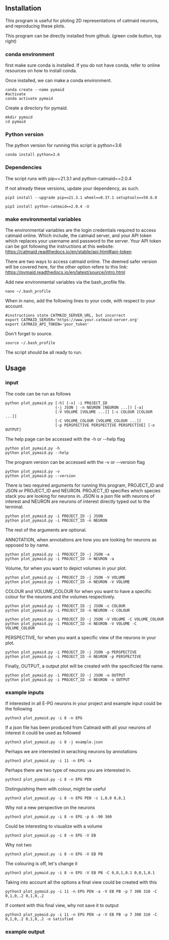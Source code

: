 ## Installation
This program is useful for ploting 2D representations of catmaid neurons, and reproducing these plots.

This program can be directly installed from github. (green code button, top right)
### conda environment
first make sure conda is installed. If you do not have conda, refer to online resources on how to install conda.

Once installed, we can make a conda environment.

```bash=
conda create --name pymaid
#activate
conda activate pymaid
```

Create a directory for pymaid.
```bash=
mkdir pymaid
cd pymaid
```

### Python version
The python version for running this script is python=3.6
```bash=
conda install python=3.6
```

### Dependencies
The script runs with pip\==21.3.1 and python-catmaid==2.0.4

If not already these versions, update your dependency, as such. 

```bash=
pip3 install --upgrade pip==21.3.1 wheel==0.37.1 setuptools==59.6.0

pip3 install python-catmaid==2.0.4 -U
```

### make environmental variables

The environmental variables are the login credentials required to access catmaid online. Which include, the catmaid server, and your API token which replaces your username and password to the server. Your API token can be got following the instructions at this website:
https://catmaid.readthedocs.io/en/stable/api.html#api-token

There are two ways to access catmaid online. The deemed safer version will be covered here, for the other option refere to this link:
https://pymaid.readthedocs.io/en/latest/source/intro.html

Add new environmental variables via the bash_profile file.

```bash=
nano ~/.bash_profile
```
When in nano, add the following lines to your code, with  respect to your account. 
```bash=
#instructions state CATMAID_SERVER_URL, but incorrect
export CATMAID_SERVER='https://www.your.catmaid-server.org'
export CATMAID_API_TOKEN='your_token'
```
Don't forget to source.
```bash=
source ~/.bash_profile
```

The script should be all ready to run.

## Usage
### input
The code can be run as follows
```bash=
python plot_pymaid.py [-h] [-v] -i PROJECT_ID
                      (-j JSON | -n NEURON [NEURON ...]) [-a]
                      [-V VOLUME [VOLUME ...]] [-c COLOUR [COLOUR ...]]
                      [-C VOLUME_COLOUR [VOLUME_COLOUR ...]]
                      [-p PERSPECTIVE PERSPECTIVE PERSPECTIVE] [-o OUTPUT]
```
The help page can be accessed with the -h or --help flag
```bash=
python plot_pymaid.py -h
python plot_pymaid.py --help
```
The program version can be accessed with the -v or --version flag
```bash=
python plot_pymaid.py -v
python plot_pymaid.py --version
```
There is two required arguments for running this program, PROJECT_ID and JSON or PROJECT_ID and NEURON. PROJECT_ID specifies which species stack you are looking for neurons in. JSON is a json file with neurons of interest and NEURON are neurons of interest directly typed out to the terminal.
```bash=
python plot_pymaid.py -i PROJECT_ID -j JSON
python plot_pymaid.py -i PROJECT_ID -n NEURON
```
The rest of the arguments are optional.

ANNOTATION, when annotations are how you are looking for neurons as opposed to by name.
```bash=
python plot_pymaid.py -i PROJECT_ID -j JSON -a
python plot_pymaid.py -i PROJECT_ID -n NEURON -a
```

Volume, for when you want to depict volumes in your plot.
```bash=
python plot_pymaid.py -i PROJECT_ID -j JSON -V VOLUME
python plot_pymaid.py -i PROJECT_ID -n NEURON -V VOLUME
```
COLOUR and VOLUME_COLOUR for when you want to have a specific colour for the neurons and the volumes respectively.
```bash=
python plot_pymaid.py -i PROJECT_ID -j JSON -c COLOUR
python plot_pymaid.py -i PROJECT_ID -n NEURON -c COLOUR

python plot_pymaid.py -i PROJECT_ID -j JSON -V VOLUME -C VOLUME_COLOUR
python plot_pymaid.py -i PROJECT_ID -n NEURON -V VOLUME -C VOLUME_COLOUR
```                      
PERSPECTIVE, for when you want a specific view of the neurons in your plot.
```bash=
python plot_pymaid.py -i PROJECT_ID -j JSON -p PERSPECTIVE
python plot_pymaid.py -i PROJECT_ID -n NEURON -p PERSPECTIVE
```
Finally, OUTPUT, a output plot will be created with the specificied file name.
```bash=
python plot_pymaid.py -i PROJECT_ID -j JSON -o OUTPUT
python plot_pymaid.py -i PROJECT_ID -n NEURON -o OUTPUT
```

### example inputs

If interested in all E-PG neurons in your project and example input could be the following 
```bash=
python3 plot_pymaid.py -i 8 -n EPG 
```

If a json file has been produced from Catmaid with all your neurons of interest it could be used as followed
```bash=
python3 plot_pymaid.py -i 8 -j example.json 
```

Perhaps we are interested in seraching neurons by annotations
```bash=
python3 plot_pymaid.py -i 11 -n EPG -a
```


Perhaps there are two type of neurons you are interested in.
```bash=
python3 plot_pymaid.py -i 8 -n EPG PEN
```
Distinguishing them with colour, might be useful
```bash=
python3 plot_pymaid.py -i 8 -n EPG PEN -c 1,0,0 0,0,1
```

Why not a new perspective on the neurons
```bash=
python3 plot_pymaid.py -i 8 -n EPG -p 6 -90 360
```

Could be interesting to visualize with a volume
```bash=
python3 plot_pymaid.py -i 8 -n EPG -V EB
```

Why not two
```bash=
python3 plot_pymaid.py -i 8 -n EPG -V EB PB
```
The colouring is off, let's change it
```bash=
python3 plot_pymaid.py -i 8 -n EPG -V EB PB -C 0,0,1,0.1 0,0,1,0.1
```

Taking into account all the options a final view could be created with this
```bash=
python3 plot_pymaid.py -i 11 -n EPG PEN -a -V EB PB -p 7 300 310 -C 0,1,0,.2 0,1,0,.2
```

If content with this final view, why not save it to output
```bash=
python3 plot_pymaid.py -i 11 -n EPG PEN -a -V EB PB -p 7 300 310 -C 0,1,0,.2 0,1,0,.2 -o satisfied
```

### example output

